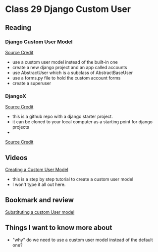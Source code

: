 # Class 29 Django Custom User

## Reading

### Django Custom User Model
[Source Credit](https://learndjango.com/tutorials/django-custom-user-model)
- use a custom user model instead of the built-in one
- create a new django project and an app called accounts
- use AbstractUser which is a subclass of AbstractBaseUser
- use a forms.py file to hold the custom account forms
- create a superuser

### DjangoX
[Source Credit](https://github.com/wsvincent/djangox)
- this is a github repo with a django starter project. 
- it can be cloned to your local computer as a starting point for django projects
- 

[Source Credit]()

## Videos
[Creating a Custom User Model](https://www.youtube.com/watch?v=eCeRC7E8Z7Y&t=59s)
- this is a step by step tutorial to create a custom user model
- I won't type it all out here. 

## Bookmark and review

[Substituting a custom User model](https://docs.djangoproject.com/en/3.0/topics/auth/customizing/#auth-custom-user)

## Things I want to know more about
- "why" do we need to use a custom user model instead of the default one?

